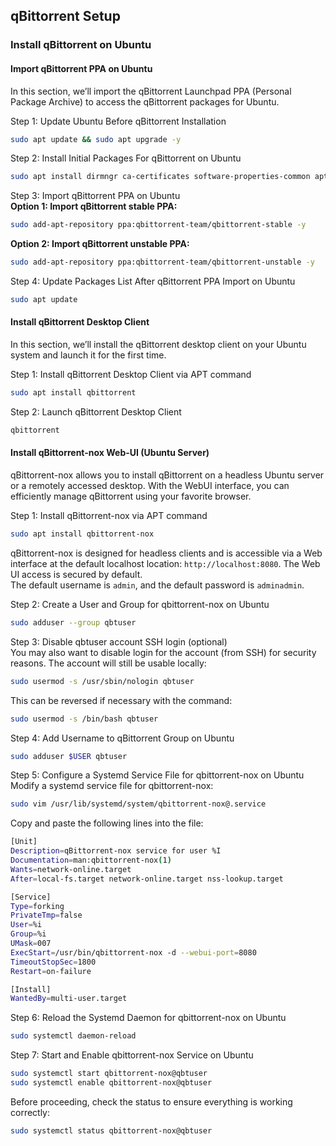 ## qBittorrent Setup

### Install qBittorrent on Ubuntu
#### Import qBittorrent PPA on Ubuntu
In this section, we’ll import the qBittorrent Launchpad PPA (Personal Package Archive) to access the qBittorrent packages for Ubuntu.

Step 1: Update Ubuntu Before qBittorrent Installation
```bash
sudo apt update && sudo apt upgrade -y
```

Step 2: Install Initial Packages For qBittorrent on Ubuntu
```bash
sudo apt install dirmngr ca-certificates software-properties-common apt-transport-https
```

Step 3: Import qBittorrent PPA on Ubuntu  
**Option 1: Import qBittorrent stable PPA:**
```bash
sudo add-apt-repository ppa:qbittorrent-team/qbittorrent-stable -y
```

**Option 2: Import qBittorrent unstable PPA:**
```bash
sudo add-apt-repository ppa:qbittorrent-team/qbittorrent-unstable -y
```

Step 4: Update Packages List After qBittorrent PPA Import on Ubuntu
```bash
sudo apt update
```

#### Install qBittorrent Desktop Client
In this section, we’ll install the qBittorrent desktop client on your Ubuntu system and launch it for the first time.  

Step 1: Install qBittorrent Desktop Client via APT command
```bash
sudo apt install qbittorrent
```

Step 2: Launch qBittorrent Desktop Client
```bash
qbittorrent
```

#### Install qBittorrent-nox Web-UI (Ubuntu Server)
qBittorrent-nox allows you to install qBittorrent on a headless Ubuntu server or a remotely accessed desktop. With the WebUI interface, you can efficiently manage qBittorrent using your favorite browser.

Step 1: Install qBittorrent-nox via APT command
```bash
sudo apt install qbittorrent-nox
```
qBittorrent-nox is designed for headless clients and is accessible via a Web interface at the default localhost location: `http://localhost:8080`. The Web UI access is secured by default.  
The default username is `admin`, and the default password is `adminadmin`.  

Step 2: Create a User and Group for qbittorrent-nox on Ubuntu
```bash
sudo adduser --group qbtuser
```

Step 3: Disable qbtuser account SSH login (optional)  
You may also want to disable login for the account (from SSH) for security reasons. The account will still be usable locally:
```bash
sudo usermod -s /usr/sbin/nologin qbtuser
```
This can be reversed if necessary with the command:
```bash
sudo usermod -s /bin/bash qbtuser
```

Step 4: Add Username to qBittorrent Group on Ubuntu
```bash
sudo adduser $USER qbtuser
```

Step 5: Configure a Systemd Service File for qbittorrent-nox on Ubuntu  
Modify a systemd service file for qbittorrent-nox:
```bash
sudo vim /usr/lib/systemd/system/qbittorrent-nox@.service
```
Copy and paste the following lines into the file:
```bash
[Unit]
Description=qBittorrent-nox service for user %I
Documentation=man:qbittorrent-nox(1)
Wants=network-online.target
After=local-fs.target network-online.target nss-lookup.target

[Service]
Type=forking
PrivateTmp=false
User=%i
Group=%i
UMask=007
ExecStart=/usr/bin/qbittorrent-nox -d --webui-port=8080
TimeoutStopSec=1800
Restart=on-failure

[Install]
WantedBy=multi-user.target
```

Step 6: Reload the Systemd Daemon for qbittorrent-nox on Ubuntu
```bash
sudo systemctl daemon-reload
```

Step 7: Start and Enable qbittorrent-nox Service on Ubuntu
```bash
sudo systemctl start qbittorrent-nox@qbtuser
sudo systemctl enable qbittorrent-nox@qbtuser
```
Before proceeding, check the status to ensure everything is working correctly:
```bash
sudo systemctl status qbittorrent-nox@qbtuser
```
